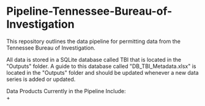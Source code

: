 # Pipeline-Tennessee-Bureau-of-Investigation

This repository outlines the data pipeline for permitting data from the Tennessee Bureau of Investigation.  

All data is stored in a SQLite database called TBI that is located in the "Outputs" folder. A guide to this database called "DB_TBI_Metadata.xlsx" is located in the "Outputs" folder and should be updated whenever a new data series is added or updated.  

Data Products Currently in the Pipeline Include:  
+   